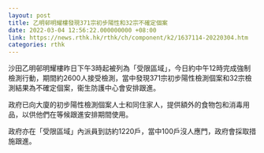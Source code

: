 ```yaml
---
layout: post
title: 乙明邨明耀樓發現371宗初步陽性和32宗不確定個案
date: 2022-03-04 12:56:22.000000000 +08:00
link: https://news.rthk.hk/rthk/ch/component/k2/1637114-20220304.htm
categories: rthk
---
```


沙田乙明邨明耀樓昨日下午3時起被列為「受限區域」，今日約中午12時完成強制檢測行動，期間約2600人接受檢測，當中發現371宗初步陽性檢測個案和32宗檢測結果為不確定個案，衞生防護中心會安排跟進。

政府已向大廈的初步陽性檢測個案人士和同住家人，提供額外的食物包和消毒用品，以供他們在等候跟進安排期間使用。
 
政府亦在「受限區域」內派員到訪約1220戶，當中100戶沒人應門，政府會採取措施跟進。
